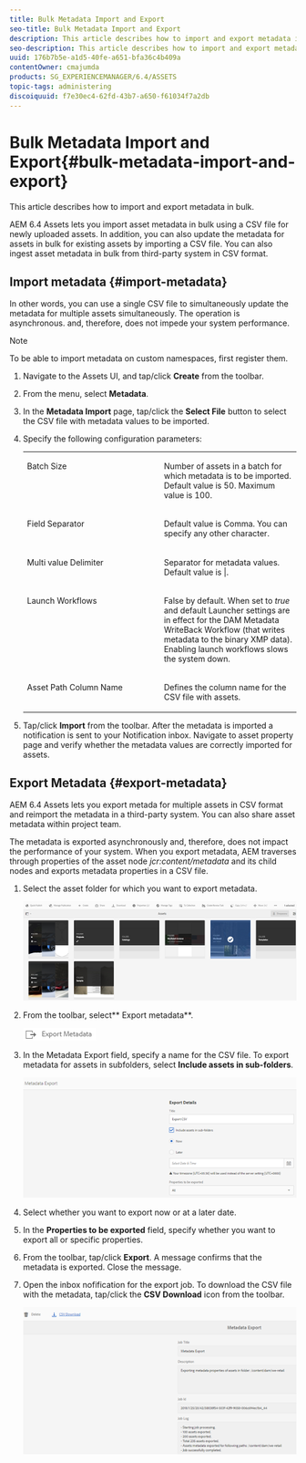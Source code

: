 ```yaml
---
title: Bulk Metadata Import and Export
seo-title: Bulk Metadata Import and Export
description: This article describes how to import and export metadata in bulk.
seo-description: This article describes how to import and export metadata in bulk.
uuid: 176b7b5e-a1d5-40fe-a651-bfa36c4b409a
contentOwner: cmajumda
products: SG_EXPERIENCEMANAGER/6.4/ASSETS
topic-tags: administering
discoiquuid: f7e30ec4-62fd-43b7-a650-f61034f7a2db
---
```


# Bulk Metadata Import and Export{#bulk-metadata-import-and-export}

This article describes how to import and export metadata in bulk.

AEM 6.4 Assets lets you import asset metadata in bulk using a CSV file for newly uploaded assets. In addition, you can also update the metadata for assets in bulk for existing assets by importing a CSV file. You can also ingest asset metadata in bulk from third-party system in CSV format.

## Import metadata {#import-metadata}

In other words, you can use a single CSV file to simultaneously update the metadata for multiple assets simultaneously. The operation is asynchronous. and, therefore, does not impede your system performance.

>[!NOTE]
>
>To be able to import metadata on custom namespaces, first register them.

1. Navigate to the Assets UI, and tap/click **Create** from the toolbar.
1. From the menu, select **Metadata**.
1. In the **Metadata Import** page, tap/click the **Select File** button to select the CSV file with metadata values to be imported.
1. Specify the following configuration parameters:

   <table> 
    <tbody>
    <tr>
    <td style="font-weight: normal" valign="top" width="295"><p>Batch Size</p> </td> 
    <td style="font-weight: normal" valign="top" width="295"><p>Number of assets in a batch for which metadata is to be imported. Default value is 50. Maximum value is 100.</p> </td> 
    </tr>
    <tr>
    <td valign="top" width="295"><p>Field Separator</p> </td> 
    <td valign="top" width="295"><p>Default value is Comma. You can specify any other character.</p> </td> 
    </tr>
    <tr>
    <td valign="top" width="295"><p>Multi value Delimiter</p> </td> 
    <td valign="top" width="295"><p>Separator for metadata values. Default value is |.</p> </td> 
    </tr>
    <tr>
    <td valign="top" width="295"><p>Launch Workflows</p> </td> 
    <td valign="top" width="295"><p>False by default. When set to <em>true</em> and default Launcher settings are in effect for the DAM Metadata WriteBack Workflow (that writes metadata to the binary XMP data). Enabling launch workflows slows the system down. </p> </td> 
    </tr>
    <tr>
    <td valign="top" width="295"><p>Asset Path Column Name</p> </td> 
    <td valign="top" width="295"><p>Defines the column name for the CSV file with assets.</p> </td> 
    </tr>
    </tbody>
   </table>

1. Tap/click **Import** from the toolbar. After the metadata is imported a notification is sent to your Notification inbox. Navigate to asset property page and verify whether the metadata values are correctly imported for assets.

## Export Metadata {#export-metadata}

AEM 6.4 Assets lets you export metada for multiple assets in CSV format and reimport the metadata in a third-party system. You can also share asset metadata within project team.

The metadata is exported asynchronously and, therefore, does not impact the performance of your system. When you export metadata, AEM traverses through properties of the asset node *jcr:content/metadata* and its child nodes and exports metadata properties in a CSV file.

1. Select the asset folder for which you want to export metadata. 

   ![](assets/select_folder.png)

1. From the toolbar, select** Export metadata**.

   ![](assets/export_metadata.png)

1. In the Metadata Export field, specify a name for the CSV file. To export metadata for assets in subfolders, select **Include assets in sub-folders**.

   ![](assets/export_metadata_page.png)

1. Select whether you want to export now or at a later date.
1. In the **Properties to be exported** field, specify whether you want to export all or specific properties.  

1. From the toolbar, tap/click **Export**. A message confirms that the metadata is exported. Close the message.
1. Open the inbox nofification for the export job. To download the CSV file with the metadata, tap/click the **CSV Download** icon from the toolbar.

   ![](assets/csv_download.png)

